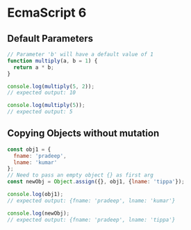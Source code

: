 # EcmaScript 6

## Default Parameters

```js
// Parameter 'b' will have a default value of 1
function multiply(a, b = 1) {
  return a * b;
}

console.log(multiply(5, 2));
// expected output: 10

console.log(multiply(5));
// expected output: 5
```

## Copying Objects without mutation

```js
const obj1 = {
  fname: 'pradeep',
  lname: 'kumar'
};
// Need to pass an empty object {} as first arg
const newObj = Object.assign({}, obj1, {lname: 'tippa'});

console.log(obj1);
// expected output: {fname: 'pradeep', lname: 'kumar'}

console.log(newObj);
// expected output: {fname: 'pradeep', lname: 'tippa'}
```